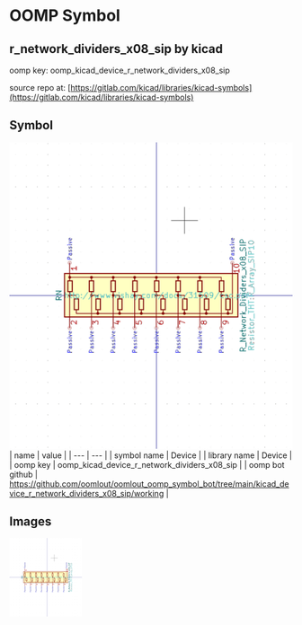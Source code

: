 # OOMP Symbol  
## r_network_dividers_x08_sip  by kicad  
  
oomp key: oomp_kicad_device_r_network_dividers_x08_sip  
  
source repo at: [https://gitlab.com/kicad/libraries/kicad-symbols](https://gitlab.com/kicad/libraries/kicad-symbols)  
## Symbol  
  
[![working.png](working_600.png)](working.png)  
| name | value | 
| --- | --- | 
| symbol name | Device | 
| library name | Device | 
| oomp key | oomp_kicad_device_r_network_dividers_x08_sip | 
| oomp bot github | https://github.com/oomlout/oomlout_oomp_symbol_bot/tree/main/kicad_device_r_network_dividers_x08_sip/working | 
## Images  
  
[![working.png](working_140.png)](working.png)  
